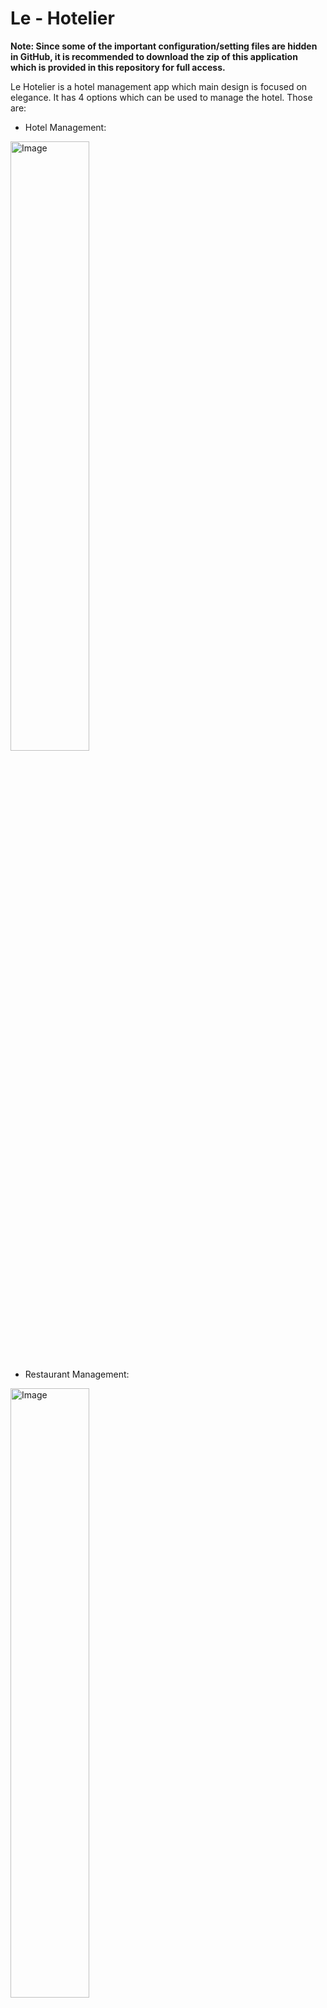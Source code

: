 # Le - Hotelier
**Note: Since some of the important configuration/setting files are hidden in GitHub, it is recommended to download the zip of this application which is provided in this repository for full access.**

Le Hotelier is a hotel management app which main design is focused on elegance. It has 4 options which can be used to manage the hotel. Those are:

- Hotel Management:
<img src="https://github.com/Tekn-drive/Le-Hotelier/assets/89509753/75ba90a1-9f21-4c50-9d1e-6486c610b466" alt="Image" style="width: 50%;">

- Restaurant Management:
<img src="https://github.com/Tekn-drive/Le-Hotelier/assets/89509753/f512cd26-53a6-44a9-a6b9-9736beba61ed" alt="Image" style="width: 50%;">

- Room Management:
<img src="https://github.com/Tekn-drive/Le-Hotelier/assets/89509753/5089233f-5f0f-48f6-87ee-05a7ba9d48ef" alt="Image" style="width: 50%;">

- Location Finder:
<img src="https://github.com/Tekn-drive/Le-Hotelier/assets/89509753/98917d5a-f574-476d-8be3-3459d979a3dd" alt="Image" style="width: 50%;">

## Hotel Management
Hotel management is an option which can be used to manage the hotel in general. Here are the features which are available in this option:
- Add Employee
- Remove Employee

## Restaurant Management
Restaurant management is an option which can be used to manage the hotel's restaurant. Here are the features which are available in this option:
- Add Server/Chef: 
<img src="https://github.com/Tekn-drive/Le-Hotelier/assets/89509753/cf450f67-fc64-4305-a936-29aa471be05c" alt="Image" style="width: 50%;">

<img src="https://github.com/Tekn-drive/Le-Hotelier/assets/89509753/5fdeedc3-09a0-4441-ae06-9898a542db65" alt="Image" style="width: 50%;">

- View Order List:
<img src="https://github.com/Tekn-drive/Le-Hotelier/assets/89509753/c4d48df3-c65b-4496-ba84-b987da54bc4e" alt="Image" style="width: 50%;">

- View Available Menu:
<img src="https://github.com/Tekn-drive/Le-Hotelier/assets/89509753/9d52945b-6ce3-47eb-a8ad-10c70cf64980" alt="Image" style="width: 50%;">

## Room Management
Room management is an option which can be used to assign room to guests based on the room type they order. Here are the features which are available in this option:

- Register Guest:
- Checkout Guest
<img src="https://github.com/Tekn-drive/Le-Hotelier/assets/89509753/33455aeb-c1e0-48bb-9b93-3890526324b4" alt="Image" style="width: 50%;">

## Location Finder
Location finder is an option to find all of the hotel's location/s.

<img src="https://github.com/Tekn-drive/Le-Hotelier/assets/89509753/6a8bd99e-19c4-4b68-ad9b-9ad1de6f69e1" alt="Image" style="width: 50%;">

# Imported Libraries

Scene Controller Class:
- java.io.IOException;
- javafx.event.ActionEvent;
- javafx.scene.control.*;
- javafx.scene.image.ImageView;
- javafx.scene.input.MouseEvent;
- javafx.scene.transform.Scale;
- javafx.scene.*;
- javafx.stage.*;
- javafx.fxml.*;
- java.awt.Dimension;
- java.awt.Toolkit;
- javafx.scene.paint.Color;

Viewer Controller Class:
- javafx.scene.Parent;
- javafx.scene.Scene;
- javafx.scene.control.*;
- javafx.scene.image.ImageView;
- javafx.scene.input.MouseEvent;
- javafx.scene.transform.Scale;
- java.awt.Dimension;
- java.awt.Toolkit;
- java.io.IOException;
- java.util.ArrayList;
- javafx.stage.*;
- javafx.beans.property.ReadOnlyObjectWrapper;
- javafx.beans.property.SimpleStringProperty;
- javafx.collections.FXCollections;
- javafx.collections.ObservableList;
- javafx.event.ActionEvent;
- javafx.scene.control.cell.PropertyValueFactory;
- javafx.fxml.FXML;
- javafx.fxml.FXMLLoader;
- java.io.BufferedWriter;
- java.io.FileReader;
- java.io.FileWriter;
- java.nio.charset.StandardCharsets;
- java.io.BufferedReader;

# How to Use this App?
1. Login with the correct password (In this case it is admin and password 150603):
<img src="https://github.com/Tekn-drive/Le-Hotelier/assets/89509753/20bdbd62-3676-4e2f-9657-1965c4e41064" alt="Image" style="width: 50%;">

2. Once you are logged in, you are greeted with the homepage, feel free to select one of the menu:
<img src="https://github.com/Tekn-drive/Le-Hotelier/assets/89509753/a2fce532-e602-430c-b1e3-662aaff06af8" alt="Image" style="width: 50%;">

## Hotel Management
1. You are greeted with this table view which displays the existing employees and 2 buttons which show the option to add and delete the employee:
<img src="https://github.com/Tekn-drive/Le-Hotelier/assets/89509753/75ba90a1-9f21-4c50-9d1e-6486c610b466" alt="Image" style="width: 50%;">

2. To add the employee, simply click the add button and then enter the employee's name if done just click the add button then back:
<img src="https://github.com/Tekn-drive/Le-Hotelier/assets/89509753/a9435694-393e-4a58-8f70-9509db5cf6c8" alt="Image" style="width: 50%;"> 

3. To delete, just click the employee from the table view and click the delete button.

## Restaurant Management
### Chef
1. You are greeted with this table view which displays the existing chefs and 2 buttons which show the option to add and delete the chef:
<img src="https://github.com/Tekn-drive/Le-Hotelier/assets/89509753/cf450f67-fc64-4305-a936-29aa471be05c" alt="Image" style="width: 50%;">

2. To add the chef, simply click the add button and then enter the chef's name if done just click the add button then back:
<img src="https://github.com/Tekn-drive/Le-Hotelier/assets/89509753/f0556c16-605c-4152-b21e-12eab38d237b" alt="Image" style="width: 50%;"> 

3. To delete, just click the chef from the table view and click the delete button.

### Server
1. You are greeted with this table view which displays the existing servers and 2 buttons which show the option to add and delete the server:
<img src="https://github.com/Tekn-drive/Le-Hotelier/assets/89509753/8cf99405-f022-45a9-91fe-eac331bc5317" alt="Image" style="width: 50%;">

2. To add the server, simply click the add button and then enter the chef's name if done just click the add button then back:
<img src="https://github.com/Tekn-drive/Le-Hotelier/assets/89509753/60fd02ae-7d56-4def-be34-636de3ca250b" alt="Image" style="width: 50%;">

3. To delete, just click the server from the table view and click the delete button.

### Menu
To view the menu, you can just click the menu icon in the restaurant management menu, this will display all of the available menu:

<img src="https://github.com/Tekn-drive/Le-Hotelier/assets/89509753/9d52945b-6ce3-47eb-a8ad-10c70cf64980" alt="Image" style="width: 50%;">

### Order
To view/order orders, you can just click the order icon in the restaurant management menu, this will display all of the orders, but there are no orders right now:

<img src="https://github.com/Tekn-drive/Le-Hotelier/assets/89509753/c4d48df3-c65b-4496-ba84-b987da54bc4e" alt="Image" style="width: 50%;">

## Room Management
1. You are greeted with these icons which display 2 options, those being Guest and Rooms. The Guest option is used to checkin and checkout guests, the Rooms option was planned to be able to see rooms which are empty and occupied but it is still under development, therefore let's focus to the Guest option:
<img src="https://github.com/Tekn-drive/Le-Hotelier/assets/89509753/5089233f-5f0f-48f6-87ee-05a7ba9d48ef" alt="Image" style="width: 50%;">

2. You are greeted with this table view which displays the existing guests and 2 buttons which show the option to add and delete the guest:

<img src="https://github.com/Tekn-drive/Le-Hotelier/assets/89509753/33455aeb-c1e0-48bb-9b93-3890526324b4" alt="Image" style="width: 50%;">

3. To add the guest, simply click the add button and then enter all the necessary details (Note that for the room type, there are only 3 supported. Those being: Economy, Deluxe, and Business), if done just click the add button then back:
<img src="https://github.com/Tekn-drive/Le-Hotelier/assets/89509753/82f5075b-a3de-41ea-ad17-6226b17b7d4c" alt="Image" style="width: 50%;"> 

4. To checkout a guest, just click the guest inside the table view and click the delete button.

## Locations
1. You are greeted by the available locations of the hotel, just see them:

<img src="https://github.com/Tekn-drive/Le-Hotelier/assets/89509753/6a8bd99e-19c4-4b68-ad9b-9ad1de6f69e1" alt="Image" style="width: 50%;">






